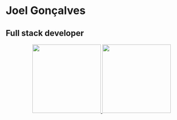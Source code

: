 # **Joel Gonçalves**

## Full stack developer
<div align="center">
  <a href="https://github.com/joelgon">
  <img height="180em" src="https://github-readme-stats.vercel.app/api?username=joelgon&show_icons=true&theme=tokyonight&include_all_commits=true&count_private=true"/>
  <img height="180em" src="https://github-readme-stats.vercel.app/api/top-langs/?username=joelgon&layout=compact&langs_count=7&theme=tokyonight"/>
</div>
   
